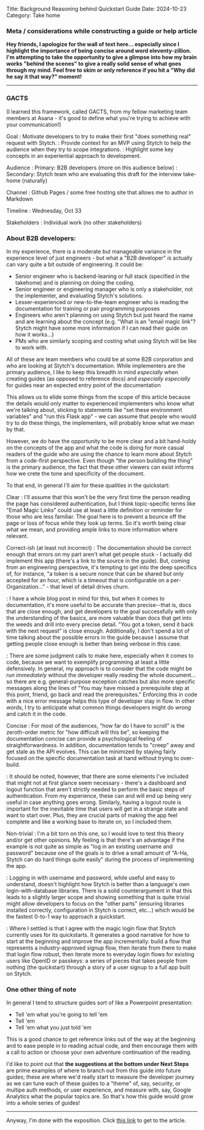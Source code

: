 Title: Background Reasoning behind Quickstart Guide
Date: 2024-10-23
Category: Take home

### Meta / considerations while constructing a guide or help article

**Hey friends, I apologize for the wall of text here... especially since I highlight the importance of being concise around word eleventy-zillion. I'm attempting to take the opportunity to give a glimpse into how my brain works "behind the scenes" to give a really solid sense of what goes through my mind. Feel free to skim or only reference if you hit a "Why did he say it that way?" moment!**

---

### GACTS

(I learned this framework, called GACTS, from my fellow marketing team members at Asana - it's good to define what you're trying to achieve with your communication!)

Goal
: Motivate developers to try to make their first "does something real" request with Stytch.
: Provide context for an MVP using Stytch to help the audience when they try to scope integrations.
: Highlight some key concepts in an experiential approach to development.

Audience
: Primary: B2B developers (more on this audience below)
: Secondary: Stytch team who are evaluating this draft for the interview take-home (naturally)

Channel
: Github Pages / some free hosting site that allows me to author in Markdown

Timeline
: Wednesday, Oct 33

Stakeholders
: Individual work (no other stakeholders)


### About B2B developers:

In my experience, there is a moderate but manageable variance in the experience level of just engineers - but what a "B2B developer" *is* actually can vary quite a bit outside of engineering. It could be:

* Senior engineer who is backend-leaning or full stack (specified in the takehome) and is planning on doing the coding.
* Senior engineer or engineering manager who is only a stakeholder, not the implementer, and evaluating Stytch's solutions.
* Lesser-experienced or new-to-the-team engineer who is reading the documentation for training or pair programming purposes
* Engineers who aren't planning on using Stytch but just heard the name and are learning about the concept (e.g. "What is an "email magic link"? Stytch might have some more information if I can read their guide on how it works...)
* PMs who are similarly scoping and costing what using Stytch will be like to work with.

All of these are team members who could be at some B2B corporation and who are looking at Stytch's documentation. While implementers are the primary audience, I like to keep this breadth in mind *especially* when creating guides (as opposed to reference docs) and *especially especially* for guides near an expected entry point of the documentation

This allows us to elide some things from the scope of this article because the details would only matter to experienced implementers who know what we're talking about, sticking to statements like "set these environment variables" and "run this Flask app" - we can assume that people who would try to *do* these things, the implementers, will probably know what we mean by that. 

However, we do have the opportunity to be more clear and a bit hand-holdy on the concepts of the app and what the code is doing for more casual readers of the guide who are using the chance to learn more about Stytch from a code-first perspective. Even though "the person building the thing" is the primary audience, the fact that these other viewers can exist informs how we crete the tone and specificity of the document.

To that end, in general I'll aim for these qualities in the quickstart:

Clear
: I'll assume that this won't be the very first time the person reading the page has considered authentication, but I think topic-specific terms like "Email Magic Links" could use at least a little definition or reminder for those who are less familiar. The goal here is to prevent a bounce off the page or loss of focus while they look up terms. So it's worth being clear what we mean, and providing ample links to more information where relevant.

Correct-ish (at least not incorrect)
: The documentation should be correct enough that errors on my part aren't what get people stuck - I actually did implement this app (there's a link to the source in the guide). But, coming from an engineering perspective, it's tempting to get into the deep specifics of, for instance, "a token is a secure nonce that can be shared but only accepted for an hour, which is a timeout that is configurable on a per-Organization..." - that level of detail drives churn.

: I have a whole blog post in mind for this, but when it comes to documentation, it's more useful to be accurate than precise--that is, docs that are close enough, and get developers to the goal successfully with only the understanding of the basics, are more valuable than docs that get into the weeds and drill into every precise detail. "You got a token, send it back with the next request" is close enough. Additionally, I don't spend a lot of time talking about the possible errors in the guide because I assume that getting people close enough is better than being verbose in this case.

: There are some judgment calls to make here, especially when it comes to code, because we want to exemplify programming at least a little defensively. In general, my approach is to consider that the code might be *run immediately* without the developer really reading the whole document... so there are e.g. general-purpose exception catches but also more specific messages along the lines of "You may have missed a prerequisite step at this point, friend, go back and read the prerequisites." Enforcing this in code with a nice error message helps this type of developer stay in flow. In other words, I try to anticipate what common things developers might do *wrong* and catch it in the code.

Concise
: For most of the audiences, "how far do I have to scroll" is the zeroth-order metric for "how difficult will this be", so keeping the documentation concise can provide a psychological feeling of straightforwardness. In addition, documentation tends to "creep" away and get stale as the API evolves. This can be minimized by staying fairly focused on the specific documentation task at hand without trying to over-build.

: It should be noted, however, that there are some elements I've included that might not at first glance seem necessary - there's a dashboard and logout function that aren't strictly needed to perform the basic steps of authentication. From my experience, these can and will end up being very useful in case anything goes wrong. Similarly, having a logout route is important for the inevitable time that users will get in a strange state and want to start over. Plus, they are crucial parts of making the app feel complete and like a working base to iterate on, so I included them.


Non-trivial
: I'm a bit torn on this one, so I would love to test this theory and/or get other opinions. My feeling is that there's an advantage if the example is not quite as simple as "log in an existing username and password" because one of the goals is to drive a small amount of "A-Ha, Stytch can do hard things quite easily" during the process of implementing the app.

: Logging in with username and password, while useful and easy to understand, doesn't highlight how Stytch is better than a language's own login-with-database libraries. There is a solid counterargument in that this leads to a slightly larger scope and showing something that is quite trivial might allow developers to focus on the "other parts" (ensuring libraries installed correctly, configuration in Stytch is correct, etc...) which would be the fastest 0-to-1 way to approach a quickstart.

: Where I settled is that I agree with the magic login flow that Stytch currently uses for its quickstarts. It generates a good narrative for how to start at the beginning and improve the app incrementally: build a flow that represents a industry-approved signup flow, then iterate from there to make that login flow robust, then iterate more to everyday login flows for existing users like OpenID or passkeys: a series of pieces that takes people from nothing (the quickstart) through a story of a user signup to a full app built on Stytch.


### One other thing of note

In general I tend to structure guides sort of like a Powerpoint presentation:

* Tell 'em what you're going to tell 'em
* Tell 'em
* Tell 'em what you just told 'em

This is a good chance to get reference links out of the way at the beginning and to ease people in to reading actual code, and then encourage them with a call to action or choose your own adventure continuation of the reading.

I'd like to point out that **the suggestions at the bottom under Next Steps** are prime examples of where to branch out from this guide into future guides; these are where we'd really start to measure the developer journey as we can tune each of these guides to a "theme" of, say, security, or multipe auth methods, or user experience, and measure with, say, Google Analytics what the popular topics are. So that's how this guide would grow into a whole series of guides!

---

Anyway, I'm done with the exposition. Click [this link](https://praecipula.github.io/Stytch-interview/getting-started-with-stytch-b2b-authentication.html) to get to the article.
